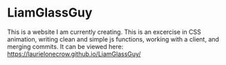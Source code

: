 # LiamGlassGuy

This is a website I am currently creating. This is an excercise in CSS animation, writing clean and simple js functions, working with a client, and merging commits. It can be viewed here: https://laurielonecrow.github.io/LiamGlassGuy/
